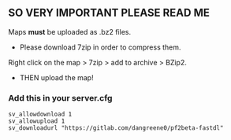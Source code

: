 ## SO VERY IMPORTANT PLEASE READ ME
Maps **must** be uploaded as .bz2 files.
- Please download 7zip in order to compress them.

Right click on the map > 7zip > add to archive > BZip2.

- THEN upload the map!

### Add this in your server.cfg
```
sv_allowdownload 1 
sv_allowupload 1
sv_downloadurl "https://gitlab.com/dangreene0/pf2beta-fastdl"
```
